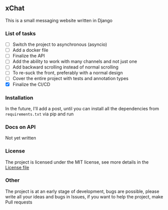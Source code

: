 ## xChat
This is a small messaging website written in Django
### List of tasks

- [ ] Switch the project to asynchronous (asyncio)
- [ ] Add a docker file
- [ ] Finalize the API
- [ ] Add the ability to work with many channels and not just one
- [ ] Add backward scrolling instead of normal scrolling
- [ ] To re-suck the front, preferably with a normal design
- [ ] Cover the entire project with tests and annotation types
- [x] Finalize the CI/CD

### Installation
In the future, I'll add a post, until you can install all the dependencies from `requirements.txt` via pip and run

### Docs on API
Not yet written

### License
The project is licensed under the MIT license, see more details in the [License file](LICENSE)

### Other
The project is at an early stage of development, bugs are possible, please write all your ideas and bugs in Issues, if you want to help the project, make Pull requests
